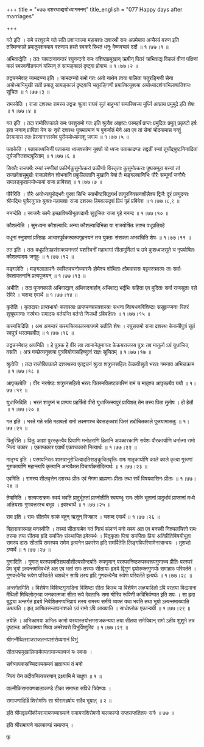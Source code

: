 +++
title = "०७७ दशरथाद्ययोध्यागमनम्"
title_english = "077 Happy days after marriages"

+++


गते इति । रामे परशुरामे गते सति प्रशान्तात्मा महायशाः दाशरथी रामः
अप्रमेयाय अन्यैरयं वरुण इति तस्मिन्काले प्रमातुमशक्याय वरुणाय हस्ते
स्वकरे स्थितं धनुः वैष्णवचापं ददौ  ॥  १।७७।१  ॥   

  

अभिवाद्येति । ततः चापदानानन्तरं रघुनन्दनो रामः वशिष्ठप्रमुखान् ऋषीन्
पितरं चाभिवाद्य विकलं वीनां पक्षिणां कलं स्वस्वनीडगमनं यस्मिन् तं
सायङ्कालं दृष्ट्वा प्रोवाच  ॥  १।७७।२  ॥   

  

तद्वचनमेवाह जामदग्न्य इति । जामदग्न्यो रामो गतः अतो नाथेन त्वया पालिता
चतुरङ्गिणी सेना अयोध्याभिमुखी सती प्रयातु सायङ्कालं दृष्ट्वापि
चतुरङ्गिणी प्रयात्वित्युक्त्या अयोध्यादर्शनाभिलाषातिशयः सूचितः  ॥  १।७७।३
 ॥   

  

रामस्येति । राजा दशरथः रामस्य तद्वचः श्रुत्वा राघवं सुतं बाहुभ्यां
सम्परिष्वज्य मूर्ध्नि आघ्राय प्रमुमुदे इति शेषः  ॥  १।७७।४  ॥   

  

गत इति । तदा रामोक्तिकाले रामः परशुरामो गतः इति श्रुत्वैव आहृष्टः
परमहर्षं प्राप्तः प्रमुदितः प्रमुत् प्रकृष्टो हर्षः इता जनान् प्रापिता
येन सः नृपो दशरथः पुत्रमात्मानं च पुनर्जातं मेने अत एव तां सेनां
चोदयामास गन्तुं प्रेरयामास ततः प्रेरणानन्तरमेव पुरीमयोध्यामाशु जगाम  ॥ 
१।७७।५  ॥   

  

पताकेति । पताकाध्वजिनीं पताकया ध्वजवस्त्रेण युक्तो यो ध्वजः पताकादण्डः
तद्वतीं रम्यां तूर्योद्घुष्टनिनादितां तूर्यजनितशब्दपूरिताम्  ॥  १।७७।६
 ॥   

  

सिक्तैः राजपथैः रम्यां रमणीयां प्रकीर्णकुसुमोत्करां प्रकीर्णाः विस्तृताः
कुसुमोत्कराः पुष्पसमूहा यस्यां तां राजप्रवेशसुमुखैः राजप्रवेशेन शोभनानि
प्रफुल्लितानि मुखानि येषां तैः मङ्गलपाणिभिः पौरैः सम्पूर्णां जनौघैः
समलङ्कृतामयोध्यायां राजा प्राविशत्  ॥  १।७७।७  ॥   

  

पौरैरिति । पौरैः अयोध्यापुरोद्भवैः पुरवा सिभिः स्वाभीष्टसिद्ध्यर्थं
तत्पुरनिवसनशीलैश्च द्विजैः दूरं प्रत्युदग्तः श्रीमद्भिः पुत्रैरनुगतः
युक्तः महायशाः राजा दशरथः हिमवत्सदृशं प्रियं गृहं प्रविवेश  ॥  १।७७।८,९
 ॥   

  

ननन्देति । स्वजनैः कामैः इच्छाविषयीभूतपदार्थैः सुपूजितः राजा गृहे ननन्द
 ॥  १।७७।१०  ॥   

  

कौशल्येति । सुमध्यमा कौशल्यादिः अन्या कौशल्यादिभिन्ना या राजयोषितः ताश्च
वधूप्रतिग्रहे  

वधूनां स्नुषाणां प्रतिग्रहः आचारपूर्वकस्वस्वगृहनयनं तत्र युक्ताः संसक्ता
अभवन्निति शेषः  ॥  १।७७।११  ॥   

  

तत इति । ततः वधूप्रतिग्रहसंसक्त्यनन्तरं यशस्विनीं महाभागां सीतामूर्मिलां
च उभे कुशध्वजसुते च नृपयोषितः कौशल्यादयः जगृहुः  ॥  १।७७।१२  ॥   

  

मङ्गलेति । मङ्गलालापनैः स्वस्तिवचनोच्चारणैः होमैश्च शोभिताः क्षौमवाससः
पट्टवस्त्रवत्यः ताः सर्वाः देवतायतनानि प्रत्यपूजयन्  ॥  १।७७।१३  ॥   

  

अभीति । तदा पूजनकाले अभिवाद्यान् अभिवादनार्हान् अभिवाद्य भर्तृभिः सहिता
एव मुदिताः सर्वा राजसुताः रहो रेमिरे । चशब्द एवार्थे  ॥  १।७७।१४  ॥   

  

कृतेति । कृतदाराः प्राप्तभार्याः कतास्त्राः प्राप्तमन्त्रास्त्रशस्त्राः
सधना नित्यधनविशिष्टाः ससुहृज्जनाः पितरं शुश्रूषमाणाः नरर्षभाः रामादयः
वर्तयन्ति वर्तन्ते णिजर्थो ऽविवक्षितः  ॥  १।७७।१५  ॥   

  

कस्यचिदिति । अथ अनन्तरं कस्यचित्कालस्यापगमे सतीति शेषः । रघुसत्तमो राजा
दशरथः केकयीपुत्रं सुतं स्वपुत्रं भरतमब्रवीत्  ॥  १।७७।१६  ॥   

  

तद्वचनमेवाह अयमिति । हे पुत्रक हे वीर त्वा त्वामानेतुमागतः केकयराजस्य
पुत्रः तव मातुलो ऽयं युधाजित् वसति । अत्र गच्छेत्यनुक्त्या
पुत्रवियोगासहिष्णुत्वं राज्ञः सूचितम्  ॥  १।७७।१७  ॥   

  

श्रुत्वेति । तदा राजोक्तिकाले दशरथस्य एतद्वचनं श्रुत्वा शत्रुघ्नसहितः
केकयीसुतो भरतः गमनाय अभिचक्राम  ॥  १।७७।१८  ॥   

  

आपृच्छ्येति । वीरः नरश्रेष्ठः शत्रुघ्नसहितो भरतः पितरमक्लिष्टकारिणं रामं
च मातृ़श्च आपृच्छ्यैव ययौ  ॥  १।७७।१९  ॥   

  

युधाजिदिति । भरतं शत्रुघ्नं च प्राप्पय प्रहर्षितो वीरो युधाजित्स्वपुरं
प्राविशत् तेन तस्य पिता तुतोष । हो हेतौ  ॥  १।७७।२०  ॥   

  

गत इति । भरते गते सति महाबलो रामो लक्ष्मणश्च देवसङ्काशं पितरं तदोचितकाले
पूजयामासतुः  ॥  १।७७।२१  ॥   

  

पितुरिति । पितुः आज्ञां पुरस्कृत्यैव प्रियाणि मनोहराणि हितानि अपकारकाणि
सर्वशः पौरकार्याणि धर्मात्मा रामो नित्यं चकार । एकश्चकार एवार्थे
एकश्चकारो नित्यार्थः  ॥  १।७७।२२  ॥   

  

मातृभ्य इति । परमयन्त्रितः शास्त्रानुरोधित्वादतिसङ्कुचितवृत्तिः रामः
मातृकार्याणि काले काले कृत्वा गुरूणां गुरुकार्याणि महान्त्यपि कृत्यानि
अन्ववैक्षत विचार्याकरोदित्यर्थः  ॥  १।७७।२३  ॥   

  

एवमिति । रामस्य शीलवृत्तेन दशरथः प्रीतः एवं नैगमा ब्राह्मणाः प्रीताः तथा
सर्वे विषयवासिनः प्रीताः  ॥  १।७७।२४  ॥   

  

तेषामिति । सत्यपराक्रमः स्वयं भवति प्रादुर्भूततां प्राप्नोतीति स्वयम्भूः
रामः लोके भूतानां प्रादुर्भावं प्राप्तानां मध्ये अतियशाः गुणवत्तरश्च
बभूव । इवश्चार्थे  ॥  १।७७।२५  ॥   

  

राम इति । रामः सीतयैव साकं बहून् ऋतून् विजहार । चशब्द एवार्थे  ॥  १।७७।२६
 ॥   

  

विहाराकारमाह मनस्वीति । तस्यां सीतायामेव गतं नित्यं संलग्नं मनो यस्य अत
एव मनस्वी निश्चलचित्तो रामः तस्याः तया सीतया हृदि समर्पितः संस्थापित
इवेत्यर्थः । पितृकृताः पित्रा समर्पिताः प्रिया अतिप्रीतिविषयीभूता रामस्य
दाराः सीतापि रामस्पय रामेण इत्यनेन प्रकारेण हृदि समर्पितेति
लिङ्गविपरिणामेनात्रान्वयः । तुशब्दो ऽप्यर्थे  ॥  १।७७।२७  ॥   

  

गुणादिति । गुणात् परस्परमतिशयसौशील्यसौन्दर्यादेः रूपगुणान्
परस्परनिष्ठरूपस्वरूपगुणाच्च प्रीतिः परस्परं प्रेम भूयो ऽत्यन्तमभिवर्धते
अत एव भर्ता रामः तस्याः सीतायाः हृदये द्विगुणं द्वयोरुक्तगुणयोः समाहारः
परिवर्तते । गुणवत्त्वेनैव रूपेण परिवर्तते चशब्देन सापि तस्य हृदि
गुणवत्त्वेनैव रूपेण परिवर्तते इत्यर्थः  ॥  १।७७।२८  ॥   

  

अन्तर्गतमिति । विशेषेण विशिष्टगुणादिना विशिष्टा सीता किञ्च या विशेषेण
लक्ष्म्यादितो ऽपि परतया विद्यमाना मैथिली मिथिलोद्भवा जनकात्मजा सीता रूपे
देवताभिः समा श्रीरिव रूपिणी कविभिर्वण्यत इति शपः । सा हृदा बुद्ध्या
अन्तर्गतं हृदये निवेशितमप्यभिप्रायं तस्य रामस्य समीपे व्यक्तं यथा भवति
तथा भूयो ऽत्यन्तमाख्याति कथयति । हृत् आश्रितसन्तापनाशको ऽयं रामो ऽपि
आख्याति । सार्धश्लोक एकान्वयी  ॥  १।७७।२९  ॥   

  

तयेति । अभिकामया अभितः कामो यस्यास्तयोत्तमराजकन्यया तया सीतया समेयिवान्
रामो ऽतीव शुशुभे तत्र दृष्टान्तः अतिकामया श्रिया अमरेश्वरो
विभुर्विष्णुरिव  ॥  १।७७।२९  ॥   

  

श्रीमन्मैथिलराजराजतनयासंसेव्यमानं विभुं  

सीतापद्ममुखालिमार्यमयतामाज्यात्मजं यः स्वभाः ।  

सर्वव्यापकसच्चिदात्मकमयं ब्रह्माव्ययं तं मनो  

नित्यं येन तदीयनित्यचरणान् द्रक्ष्यामि मे चक्षुषा  ॥  १  ॥   

  

वाल्मीकिरामायणबालाकण्डे टीका समाप्ता सविधे त्रिवेण्याः ।  

रामायणादिर्हि शिरोमणिः सा श्रीरामहर्षाय सदैव भूयात्  ॥  २  ॥   

  

इति श्रीमद्वाल्मीकीयरामायणव्याख्याने रामायणशिरोमणौ बालकाण्डे
सप्तसप्ततितमः सर्गः  ॥  ७७  ॥   

  

इति श्रीरामायणे बालकाण्डं समाप्तम् ।  

फ़्  

  


